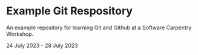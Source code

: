 # Example Git Respository

An example repository for learning Git and Github
at a Software Carpentry Workshop.

24 July 2023 - 28 July 2023
